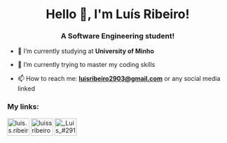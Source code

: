 <h1 align="center">Hello 👋, I'm Luís Ribeiro!</h1>
<h3 align="center">A Software Engineering student!</h3>


- 🔭 I’m currently studying at **University of Minho**

- 🌱 I’m currently trying to master my coding skills

- 📫 How to reach me: **luisribeiro2903@gmail.com** or any social media linked

<h3 align="left">My links:</h3>
<p align="left>
<a href="https://www.instagram.com/luis.s.ribeiro/" target="blank"><img align="center" src="https://raw.githubusercontent.com/rahuldkjain/github-profile-readme-generator/master/src/images/icons/Social/instagram.svg" alt="luis.s.ribeiro" height="40" width="50" /></a>
<a href="https://twitter.com/luissribeiro29" target="blank"><img align="center" src="https://raw.githubusercontent.com/rahuldkjain/github-profile-readme-generator/master/src/images/icons/Social/twitter.svg" alt="luissribeiro29" height="40" width="50" /></a>
<a href="https://discord.gg/_Luis_#2917" target="blank"><img align="center" src="https://raw.githubusercontent.com/rahuldkjain/github-profile-readme-generator/master/src/images/icons/Social/discord.svg" alt="_Luis_#2917" height="40" width="50" /></a>
